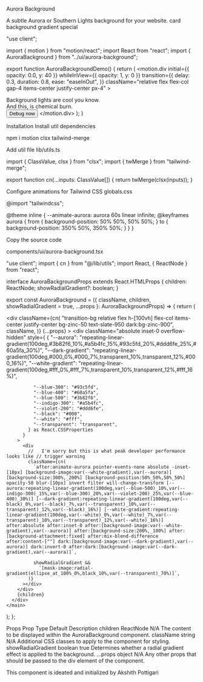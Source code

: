 Aurora Background

A subtle Aurora or Southern Lights background for your website.
card
background
gradient
special

"use client";
 
import { motion } from "motion/react";
import React from "react";
import { AuroraBackground } from "../ui/aurora-background";
 
export function AuroraBackgroundDemo() {
  return (
    <AuroraBackground>
      <motion.div
        initial={{ opacity: 0.0, y: 40 }}
        whileInView={{ opacity: 1, y: 0 }}
        transition={{
          delay: 0.3,
          duration: 0.8,
          ease: "easeInOut",
        }}
        className="relative flex flex-col gap-4 items-center justify-center px-4"
      >
        <div className="text-3xl md:text-7xl font-bold dark:text-white text-center">
          Background lights are cool you know.
        </div>
        <div className="font-extralight text-base md:text-4xl dark:text-neutral-200 py-4">
          And this, is chemical burn.
        </div>
        <button className="bg-black dark:bg-white rounded-full w-fit text-white dark:text-black px-4 py-2">
          Debug now
        </button>
      </motion.div>
    </AuroraBackground>
  );
}

Installation
Install util dependencies

npm i motion clsx tailwind-merge

Add util file
lib/utils.ts

import { ClassValue, clsx } from "clsx";
import { twMerge } from "tailwind-merge";
 
export function cn(...inputs: ClassValue[]) {
  return twMerge(clsx(inputs));
}

Configure animations for Tailwind CSS
globals.css

@import "tailwindcss";
 
@theme inline {
  --animate-aurora: aurora 60s linear infinite;
  @keyframes aurora {
    from {
      background-position:
        50% 50%,
        50% 50%;
    }
    to {
      background-position:
        350% 50%,
        350% 50%;
    }
  }
}

Copy the source code

components/ui/aurora-background.tsx

"use client";
import { cn } from "@/lib/utils";
import React, { ReactNode } from "react";
 
interface AuroraBackgroundProps extends React.HTMLProps<HTMLDivElement> {
  children: ReactNode;
  showRadialGradient?: boolean;
}
 
export const AuroraBackground = ({
  className,
  children,
  showRadialGradient = true,
  ...props
}: AuroraBackgroundProps) => {
  return (
    <main>
      <div
        className={cn(
          "transition-bg relative flex h-[100vh] flex-col items-center justify-center bg-zinc-50 text-slate-950 dark:bg-zinc-900",
          className,
        )}
        {...props}
      >
        <div
          className="absolute inset-0 overflow-hidden"
          style={
            {
              "--aurora":
                "repeating-linear-gradient(100deg,#3b82f6_10%,#a5b4fc_15%,#93c5fd_20%,#ddd6fe_25%,#60a5fa_30%)",
              "--dark-gradient":
                "repeating-linear-gradient(100deg,#000_0%,#000_7%,transparent_10%,transparent_12%,#000_16%)",
              "--white-gradient":
                "repeating-linear-gradient(100deg,#fff_0%,#fff_7%,transparent_10%,transparent_12%,#fff_16%)",
 
              "--blue-300": "#93c5fd",
              "--blue-400": "#60a5fa",
              "--blue-500": "#3b82f6",
              "--indigo-300": "#a5b4fc",
              "--violet-200": "#ddd6fe",
              "--black": "#000",
              "--white": "#fff",
              "--transparent": "transparent",
            } as React.CSSProperties
          }
        >
          <div
            //   I'm sorry but this is what peak developer performance looks like // trigger warning
            className={cn(
              `after:animate-aurora pointer-events-none absolute -inset-[10px] [background-image:var(--white-gradient),var(--aurora)] [background-size:300%,_200%] [background-position:50%_50%,50%_50%] opacity-50 blur-[10px] invert filter will-change-transform [--aurora:repeating-linear-gradient(100deg,var(--blue-500)_10%,var(--indigo-300)_15%,var(--blue-300)_20%,var(--violet-200)_25%,var(--blue-400)_30%)] [--dark-gradient:repeating-linear-gradient(100deg,var(--black)_0%,var(--black)_7%,var(--transparent)_10%,var(--transparent)_12%,var(--black)_16%)] [--white-gradient:repeating-linear-gradient(100deg,var(--white)_0%,var(--white)_7%,var(--transparent)_10%,var(--transparent)_12%,var(--white)_16%)] after:absolute after:inset-0 after:[background-image:var(--white-gradient),var(--aurora)] after:[background-size:200%,_100%] after:[background-attachment:fixed] after:mix-blend-difference after:content-[""] dark:[background-image:var(--dark-gradient),var(--aurora)] dark:invert-0 after:dark:[background-image:var(--dark-gradient),var(--aurora)]`,
 
              showRadialGradient &&
                `[mask-image:radial-gradient(ellipse_at_100%_0%,black_10%,var(--transparent)_70%)]`,
            )}
          ></div>
        </div>
        {children}
      </div>
    </main>
  );
};

Props
Prop	Type	Default	Description
children	ReactNode	N/A	The content to be displayed within the AuroraBackground component.
className	string	N/A	Additional CSS classes to apply to the component for styling.
showRadialGradient	boolean	true	Determines whether a radial gradient effect is applied to the background.
...props	object	N/A	Any other props that should be passed to the div element of the component.

This component is ideated and initialized by Akshith Pottigari